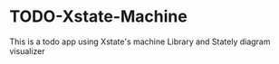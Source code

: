# TODO-Xstate-Machine
This is a todo app using Xstate's machine Library and Stately diagram visualizer
